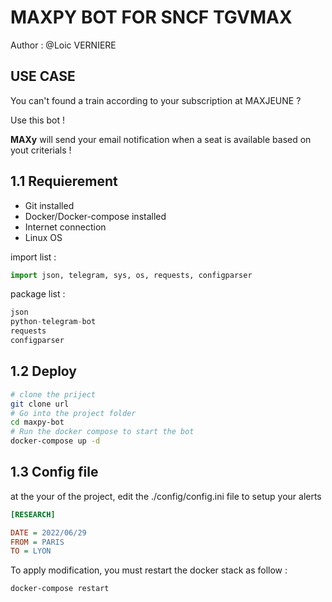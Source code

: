 # MAXPY BOT FOR SNCF TGVMAX

Author : @Loic VERNIERE

## USE CASE

You can't found a train according to your subscription at MAXJEUNE ? 

Use this bot ! 

**MAXy** will send your email notification when a seat is available based on yout criterials !

## 1.1 Requierement
- Git installed
- Docker/Docker-compose installed
- Internet connection
- Linux OS

import list : 
```py
import json, telegram, sys, os, requests, configparser
```
package list : 
```py
json
python-telegram-bot
requests
configparser
```


## 1.2 Deploy

```bash
# clone the priject
git clone url
# Go into the project folder
cd maxpy-bot
# Run the docker compose to start the bot
docker-compose up -d
```

## 1.3 Config file

at the your of the project, edit the ./config/config.ini file to setup your alerts

```ini
[RESEARCH]

DATE = 2022/06/29
FROM = PARIS
TO = LYON
```

To apply modification, you must restart the docker stack as follow : 
```bash
docker-compose restart
```
